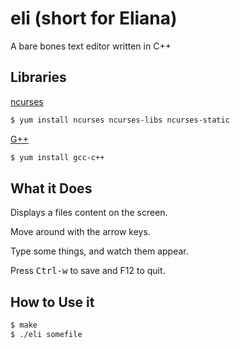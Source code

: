 # eli (short for Eliana)

A bare bones text editor written in C++

## Libraries

[ncurses](https://www.gnu.org/software/ncurses/ncurses.html)

```bash
$ yum install ncurses ncurses-libs ncurses-static
```

[G++](http://gcc.gnu.org/)

```bash
$ yum install gcc-c++
```

## What it Does

Displays a files content on the screen.

Move around with the arrow keys.

Type some things, and watch them appear.

Press <kbd>Ctrl-w</kbd> to save and F12 to quit.

## How to Use it

```bash
$ make
$ ./eli somefile
```
